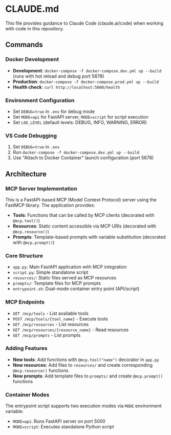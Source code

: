 # CLAUDE.md

This file provides guidance to Claude Code (claude.ai/code) when working with code in this repository.

## Commands

### Docker Development
- **Development**: `docker-compose -f docker-compose.dev.yml up --build` (runs with hot reload and debug port 5678)
- **Production**: `docker-compose -f docker-compose.prod.yml up --build`
- **Health check**: `curl http://localhost:5000/health`

### Environment Configuration
- Set `DEBUG=true` in `.env` for debug mode
- Set `MODE=api` for FastAPI server, `MODE=script` for script execution
- Set `LOG_LEVEL` (default levels: DEBUG, INFO, WARNING, ERROR)

### VS Code Debugging
1. Set `DEBUG=true` in `.env`
2. Run `docker-compose -f docker-compose.dev.yml up --build`
3. Use "Attach to Docker Container" launch configuration (port 5678)

## Architecture

### MCP Server Implementation
This is a FastAPI-based MCP (Model Context Protocol) server using the FastMCP library. The application provides:

- **Tools**: Functions that can be called by MCP clients (decorated with `@mcp.tool()`)
- **Resources**: Static content accessible via MCP URIs (decorated with `@mcp.resource()`)  
- **Prompts**: Template-based prompts with variable substitution (decorated with `@mcp.prompt()`)

### Core Structure
- `app.py`: Main FastAPI application with MCP integration
- `script.py`: Simple standalone script
- `resources/`: Static files served as MCP resources
- `prompts/`: Template files for MCP prompts
- `entrypoint.sh`: Dual-mode container entry point (API/script)

### MCP Endpoints
- `GET /mcp/tools` - List available tools
- `POST /mcp/tools/{tool_name}` - Execute tools
- `GET /mcp/resources` - List resources
- `GET /mcp/resources/{resource_name}` - Read resources
- `GET /mcp/prompts` - List prompts

### Adding Features
- **New tools**: Add functions with `@mcp.tool("name")` decorator in `app.py`
- **New resources**: Add files to `resources/` and create corresponding `@mcp.resource()` functions
- **New prompts**: Add template files to `prompts/` and create `@mcp.prompt()` functions

### Container Modes
The entrypoint script supports two execution modes via `MODE` environment variable:
- `MODE=api`: Runs FastAPI server on port 5000
- `MODE=script`: Executes standalone Python script